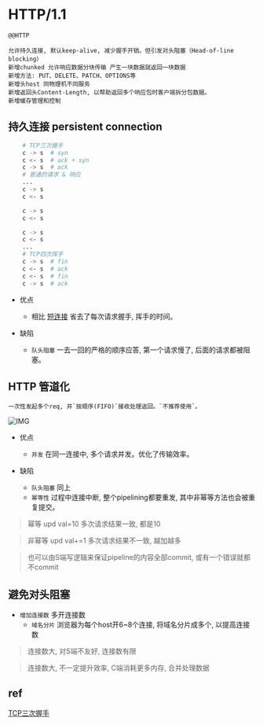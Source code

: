 # HTTP/1.1

    @@HTTP

    允许持久连接, 默认keep-alive, 减少握手开销。但引发对头阻塞（Head-of-line blocking）
    新增chunked 允许响应数据分块传输 产生一块数据就返回一块数据
    新增方法: PUT、DELETE、PATCH、OPTIONS等
    新增头host 同物理机不同服务
    新增返回头Content-Length, 以帮助返回多个响应包时客户端拆分包数据。
    新增缓存管理和控制

## 持久连接 persistent connection

```bash
    # TCP三次握手
    c -> s  # syn
    c <- s  # ack + syn
    c -> s  # ack
    # 普通的请求 & 响应
    ...
    c -> s
    c <- s

    c -> s
    c <- s

    c -> s
    c <- s
    ...
    # TCP四次挥手
    c -> s  # fin
    c <- s  # ack
    c <- s  # fin
    c -> s  # ack
```

- 优点
  - 相比 [短连接](HTTP-0.9.md#短连接) 省去了每次请求握手, 挥手的时间。

- 缺陷
  - `队头阻塞` 一去一回的严格的顺序应答, 第一个请求慢了, 后面的请求都被阻塞。

## HTTP 管道化

    一次性发起多个req, 并`按顺序(FIFO)`接收处理返回。`不推荐使用`。

![IMG](res/http1.1class.jpg)

- 优点
  - `并发` 在同一连接中, 多个请求并发。优化了传输效率。

- 缺陷
  - `队头阻塞` 同上
  - `幂等性` 过程中连接中断, 整个pipelining都要重发, 其中非幂等方法也会被重复提交。

> 幂等 upd val=10 多次请求结果一致, 都是10

> 非幂等 upd val+=1 多次请求结果不一致, 越加越多

> 也可以由S端写逻辑来保证pipeline的内容全部commit, 或有一个错误就都不commit

## 避免对头阻塞

- `增加连接数` 多开连接数
  - `域名分片` 浏览器为每个host开6~8个连接, 将域名分片成多个, 以提高连接数

> 连接数大, 对S端不友好, 连接数有限

> 连接数大, 不一定提升效率, C端消耗更多内存, 合并处理数据

## ref

[TCP三次握手](TCP.md)